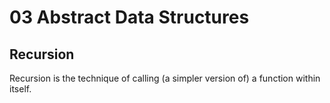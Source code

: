 # 03 Abstract Data Structures

## Recursion

Recursion is the technique of calling (a simpler version of) a function within itself.
